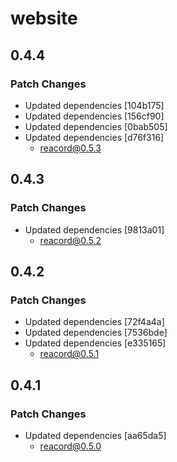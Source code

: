 # website

## 0.4.4

### Patch Changes

- Updated dependencies [104b175]
- Updated dependencies [156cf90]
- Updated dependencies [0bab505]
- Updated dependencies [d76f316]
  - reacord@0.5.3

## 0.4.3

### Patch Changes

- Updated dependencies [9813a01]
  - reacord@0.5.2

## 0.4.2

### Patch Changes

- Updated dependencies [72f4a4a]
- Updated dependencies [7536bde]
- Updated dependencies [e335165]
  - reacord@0.5.1

## 0.4.1

### Patch Changes

- Updated dependencies [aa65da5]
  - reacord@0.5.0
